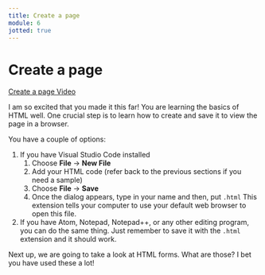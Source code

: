 ```yaml
---
title: Create a page
module: 6
jotted: true
---
```


# Create a page
<!-- video -->
<p><a href="//www.youtube.com/embed/MHFTsmoNWQU" data-lity>Create a page Video</a></p>

I am so excited that you made it this far!  You are learning the basics of HTML well. One crucial step is to learn how to create and save it to view the page in a browser.

You have a couple of options:

1. If you have Visual Studio Code installed
   1. Choose **File** -> **New File**
   2. Add your HTML code (refer back to the previous sections if you need a sample)
   3. Choose **File** -> **Save**
   4. Once the dialog appears, type in your name and then, put `.html`  This extension tells your computer to use your default web browser to open this file.
2. If you have Atom, Notepad, Notepad++, or any other editing program, you can do the same thing.  Just remember to save it with the `.html` extension and it should work.

Next up, we are going to take a look at HTML forms.  What are those?  I bet you have used these a lot!